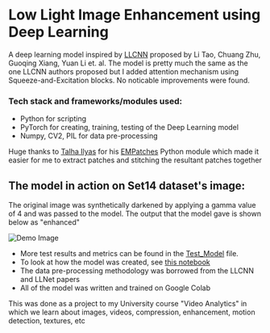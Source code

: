 # Low Light Image Enhancement using Deep Learning
A deep learning model inspired by <a href="https://ieeexplore.ieee.org/document/8305143">LLCNN</a> proposed by Li Tao, Chuang Zhu, Guoqing Xiang, Yuan Li et. al. The model is pretty much the same as the one LLCNN authors proposed but I added attention mechanism using Squeeze-and-Excitation blocks. No noticable improvements were found.

### Tech stack and frameworks/modules used:
- Python for scripting
- PyTorch for creating, training, testing of the Deep Learning model
- Numpy, CV2, PIL for data pre-processing
  
Huge thanks to <a href="https://github.com/Mr-TalhaIlyas/">Talha Ilyas</a> for his <a href="https://github.com/Mr-TalhaIlyas/EMPatches">EMPatches</a> Python module which made it easier for me to extract patches and stitching the resultant patches together

## The model in action on Set14 dataset's image:

The original image was synthetically darkened by applying a gamma value of 4 and was passed to the model. The output that the model gave is shown below as "enhanced"

![Demo Image](https://imgur.com/25khCMs.png)

- More test results and metrics can be found in the <a href="https://github.com/Rakeshkumar-7/image-enhancement-deep-learning/blob/main/Test_Model.ipynb">Test_Model</a> file. 
- To look at how the model was created, see <a href="https://github.com/Rakeshkumar-7/image-enhancement-deep-learning/blob/main/Research_Image_Enhancement.ipynb">this notebook</a>
- The data pre-processing methodology was borrowed from the LLCNN and LLNet papers
- All of the model was written and trained on Google Colab

This was done as a project to my University course "Video Analytics" in which we learn about images, videos, compression, enhancement, motion detection, textures, etc
